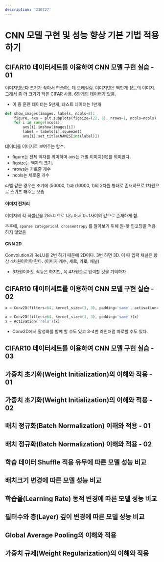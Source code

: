 ```yaml
---
description: '210727'
---
```


# CNN 모델 구현 및 성능 향상 기본 기법 적용하기

## CIFAR10 데이터세트를 이용하여 CNN 모델 구현 실습 - 01

이미지넷보다 크기가 작아서 학습하는데 오래걸림. 이미지넷은 백만개 정도의 이미지. 그래서 좀 더 크기가 작은 CIFAR 사용. 6만개의 데이터가 있음.

* 이 중 훈련 데이터는 5만개, 테스트 데이터는 1만개

```python
def show_images(images, labels, ncols=8):
    figure, axs = plt.subplots(figsize=(22, 6), nrows=1, ncols=ncols)
    for i in range(ncols):
        axs[i].imshow(images[i])
        label = labels[i].squeeze()
        axs[i].set_title(NAMES[int(label)])
```

데이터를 이미지로 보여주는 함수.

* figure는 전체 액자를 의미하며 axs는 개별 이미지\(축\)를 의미한다.
* figsize는 액자의 크기.
* nrows는 가로줄 개수
* ncols는 세로줄 개수

라벨 같은 경우는 초기에 \(50000, 1\)과 \(10000, 1\)의 2차원 형태로 존재하므로 1차원으로 스퀴즈 해주는 모습



#### 이미지 전처리

이미지의 각 픽셀값을 255.0 으로 나누어서 0~1사이의 값으로 존재하게 함.

추후에, `sparse categorical crossentropy` 를 알아보기 위해 원-핫 인코딩을 적용하지 않았음



#### CNN 2D

Convolution과 ReLU를 2번 하기 때문에 2D이다. 3번 하면 3D. 이 때 입력 채널은 항상 4차원이어야 한다. \(이미지 개수, 세로, 가로, 채널\)

* 3차원이어도 작동은 하지만, 꼭 4차원으로 입력할 것을 기억하자





## CIFAR10 데이터세트를 이용하여 CNN 모델 구현 실습 - 02

```python
x = Conv2D(filters=64, kernel_size=(3, 3), padding='same', activation='relu')(x)

x = Conv2D(filters=64, kernel_size=(3, 3), padding='same')(x)
x = Activation('relu')(x)
```

* Conv2D에서 활성화를 함께 할 수도 있고 3-4번 라인처럼 따로할 수도 있다.





## CIFAR10 데이터세트를 이용하여 CNN 모델 구현 실습 - 03









## 가중치 초기화\(Weight Initialization\)의 이해와 적용 - 01









## 가중치 초기화\(Weight Initialization\)의 이해와 적용 - 02









## 배치 정규화\(Batch Normalization\) 이해와 적용 - 01









## 배치 정규화\(Batch Normalization\) 이해와 적용 - 02

## 학습 데이터 Shuffle 적용 유무에 따른 모델 성능 비교

## 배치크기 변경에 따른 모델 성능 비교

## 학습율\(Learning Rate\) 동적 변경에 따른 모델 성능 비교

## 필터수와 층\(Layer\) 깊이 변경에 따른 모델 성능 비교

## Global Average Pooling의 이해와 적용

## 가중치 규제\(Weight Regularization\)의 이해와 적용

